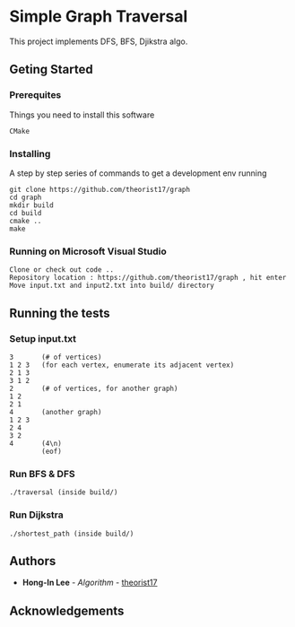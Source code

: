 # Simple Graph Traversal 

This project implements DFS, BFS, Djikstra algo.

## Geting Started

### Prerequites

Things you need to install this software

```
CMake
```
### Installing

A step by step series of commands to get a development env running

```
git clone https://github.com/theorist17/graph
cd graph
mkdir build
cd build
cmake ..
make
```

### Running on Microsoft Visual Studio
```
Clone or check out code ..
Repository location : https://github.com/theorist17/graph , hit enter
Move input.txt and input2.txt into build/ directory
```

## Running the tests

### Setup input.txt

```
3       (# of vertices)
1 2 3   (for each vertex, enumerate its adjacent vertex)
2 1 3
3 1 2
2       (# of vertices, for another graph)
1 2
2 1
4       (another graph)
1 2 3
2 4
3 2
4       (4\n)
        (eof)
```
### Run BFS & DFS

```
./traversal (inside build/)
```

### Run Dijkstra

```
./shortest_path (inside build/)
```

## Authors
* **Hong-In Lee** - *Algorithm* - [theorist17](https://github.com/theorist17)

## Acknowledgements 

